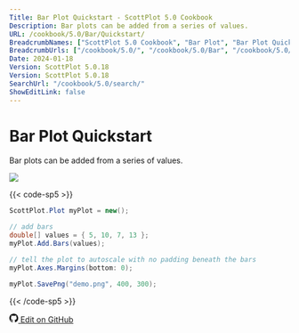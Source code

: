 ```yaml
---
Title: Bar Plot Quickstart - ScottPlot 5.0 Cookbook
Description: Bar plots can be added from a series of values.
URL: /cookbook/5.0/Bar/Quickstart/
BreadcrumbNames: ["ScottPlot 5.0 Cookbook", "Bar Plot", "Bar Plot Quickstart"]
BreadcrumbUrls: ["/cookbook/5.0/", "/cookbook/5.0/Bar", "/cookbook/5.0/Bar/Quickstart"]
Date: 2024-01-18
Version: ScottPlot 5.0.18
Version: ScottPlot 5.0.18
SearchUrl: "/cookbook/5.0/search/"
ShowEditLink: false
---
```


# Bar Plot Quickstart


Bar plots can be added from a series of values.

[![](/cookbook/5.0/images/Quickstart.png)](/cookbook/5.0/images/Quickstart.png)

{{< code-sp5 >}}

```cs
ScottPlot.Plot myPlot = new();

// add bars
double[] values = { 5, 10, 7, 13 };
myPlot.Add.Bars(values);

// tell the plot to autoscale with no padding beneath the bars
myPlot.Axes.Margins(bottom: 0);

myPlot.SavePng("demo.png", 400, 300);

```

{{< /code-sp5 >}}

<a href='https://github.com/ScottPlot/ScottPlot/blob/main/src/ScottPlot5/ScottPlot5%20Cookbook/Recipes/PlotTypes/Bar.cs'><svg xmlns="http://www.w3.org/2000/svg" width="16" height="16" fill="currentColor" class="mb-1 bi bi-github" viewBox="0 0 16 16">
  <path d="M8 0C3.58 0 0 3.58 0 8c0 3.54 2.29 6.53 5.47 7.59.4.07.55-.17.55-.38 0-.19-.01-.82-.01-1.49-2.01.37-2.53-.49-2.69-.94-.09-.23-.48-.94-.82-1.13-.28-.15-.68-.52-.01-.53.63-.01 1.08.58 1.23.82.72 1.21 1.87.87 2.33.66.07-.52.28-.87.51-1.07-1.78-.2-3.64-.89-3.64-3.95 0-.87.31-1.59.82-2.15-.08-.2-.36-1.02.08-2.12 0 0 .67-.21 2.2.82.64-.18 1.32-.27 2-.27s1.36.09 2 .27c1.53-1.04 2.2-.82 2.2-.82.44 1.1.16 1.92.08 2.12.51.56.82 1.27.82 2.15 0 3.07-1.87 3.75-3.65 3.95.29.25.54.73.54 1.48 0 1.07-.01 1.93-.01 2.2 0 .21.15.46.55.38A8.01 8.01 0 0 0 16 8c0-4.42-3.58-8-8-8"/>
</svg> Edit on GitHub</a>

